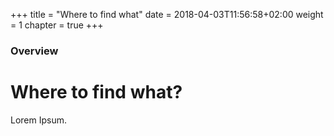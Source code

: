 +++
title = "Where to find what"
date = 2018-04-03T11:56:58+02:00
weight = 1
chapter = true
+++

### Overview

# Where to find what?

Lorem Ipsum.